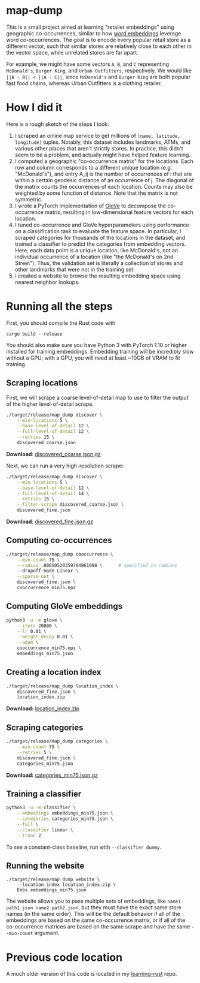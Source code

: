 # map-dump

This is a small project aimed at learning "retailer embeddings" using geographic co-occurrences, similar to how [word embeddings](https://en.wikipedia.org/wiki/Word_embedding) leverage word co-occurrences. The goal is to encode every popular retail store as a different vector, such that similar stores are relatively close to each other in the vector space, while unrelated stores are far apart.

For example, we might have some vectors `A`, `B`, and `C` representing `McDonald's`, `Burger King`, and `Urban Outfitters`, respectively. We would like `||A - B|| < ||A - C||`, since `McDonald's` and `Burger King` are both popular fast food chains, whereas Urban Outfitters is a clothing retailer.

# How I did it

Here is a rough sketch of the steps I took:

 1. I scraped an online map service to get millions of `(name, latitude, longitude)` tuples. Notably, this dataset includes landmarks, ATMs, and various other places that aren't strictly stores. In practice, this didn't seem to be a problem, and actually might have helped feature learning.
 2. I computed a geographic "co-occurrence matrix" for the locations. Each row and column corresponds to a different unique location (e.g. "McDonald's"), and entry A_ij is the number of occurrences of i that are within a certain geodesic distance of an occurrence of j. The diagonal of the matrix counts the occurrences of each location. Counts may also be weighted by some function of distance. Note that the matrix is not symmetric.
 3. I wrote a PyTorch implementation of [GloVe](https://nlp.stanford.edu/projects/glove/) to decompose the co-occurrence matrix, resulting in low-dimensional feature vectors for each location.
 4. I tuned co-occurrence and GloVe hyperparameters using performance on a classification task to evaluate the feature space. In particular, I scraped categories for thousands of the locations in the dataset, and trained a classifier to predict the categories from embedding vectors. Here, each data point is a unique location, like McDonald's, not an individual occurrence of a location (like "the McDonald's on 2nd Street"). Thus, the validation set is literally a collection of stores and other landmarks that were not in the training set.
 5. I created a website to browse the resulting embedding space using nearest neighbor lookups.

# Running all the steps

First, you should compile the Rust code with

```
cargo build --release
```

You should also make sure you have Python 3 with PyTorch 1.10 or higher installed for training embeddings. Embedding training will be incredibly slow without a GPU; with a GPU, you will need at least ~10GB of VRAM to fit training.

## Scraping locations

First, we will scrape a coarse level-of-detail map to use to filter the output of the higher level-of-detail scrape.

```bash
./target/release/map_dump discover \
    --min-locations 5 \
    --base-level-of-detail 12 \
    --full-level-of-detail 12 \
    --retries 15 \
    discovered_coarse.json
```

**Download**: [discovered_coarse.json.gz](https://data.aqnichol.com/map-dump/discovered_coarse.json.gz)

Next, we can run a very high-resolution scrape:

```bash
./target/release/map_dump discover \
    --min-locations 5 \
    --base-level-of-detail 12 \
    --full-level-of-detail 14 \
    --retries 15 \
    --filter-scrape discovered_coarse.json \
    discovered_fine.json
```

**Download**: [discovered_fine.json.gz](https://data.aqnichol.com/map-dump/discovered_fine.json.gz)

## Computing co-occurrences

```bash
./target/release/map_dump cooccurrence \
    --min-count 75 \
    --radius .00050520359704961098 \      # specified in radians
    --dropoff-mode Linear \
    --sparse-out \
    discovered_fine.json \
    cooccurrence_min75.npz
```

## Computing GloVe embeddings

```bash
python3 -u -m glove \
    --iters 20000 \
    --lr 0.01 \
    --weight_decay 0.01 \
    --adam \
    cooccurrence_min75.npz \
    embeddings_min75.json
```

## Creating a location index

```bash
./target/release/map_dump location_index \
    discovered_fine.json \
    location_index.zip
```

**Download:** [location_index.zip](https://data.aqnichol.com/map-dump/location_index.zip)

## Scraping categories

```bash
./target/release/map_dump categories \
    --min-count 75 \
    --retries 5 \
    discovered_fine.json \
    categories_min75.json
```

**Download:** [categories_min75.json.gz](https://data.aqnichol.com/map-dump/categories_min75.json.gz)

## Training a classifier

```bash
python3 -u -m classifier \
    --embeddings embeddings_min75.json \
    --categories categories_min75.json \
    --full \
    --classifier linear \
    --trunc 2
```

To see a constant-class baseline, run with `--classifier dummy`.

## Running the website

```
./target/release/map_dump website \
    --location-index location_index.zip \
    Embs embeddings_min75.json
```

The website allows you to pass multiple sets of embeddings, like `name1 path1.json name2 path2.json`, but they must have the exact same store names (in the same order). This will be the default behavior if all of the embeddings are based on the same co-occurrence matrix, or if all of the co-occurrence matrices are based on the same scrape and have the same `--min-count` argument.

# Previous code location

A much older version of this code is located in my [learning-rust](https://github.com/unixpickle/learning-rust/tree/6599848cee5a460925294046a1b9e6986c42d871/map_dump) repo.
